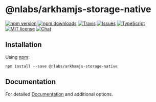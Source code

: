 # @nlabs/arkhamjs-storage-native

[![npm version](https://img.shields.io/npm/v/@nlabs/arkhamjs-storage-native.svg?style=flat-square)](https://www.npmjs.com/package/@nlabs/arkhamjs-storage-native)
[![npm downloads](https://img.shields.io/npm/dm/@nlabs/arkhamjs-storage-native.svg?style=flat-square)](https://www.npmjs.com/package/@nlabs/arkhamjs-storage-native)
[![Travis](https://img.shields.io/travis/nitrogenlabs/arkhamjs.svg?style=flat-square)](https://travis-ci.org/nitrogenlabs/arkhamjs)
[![Issues](https://img.shields.io/github/issues/nitrogenlabs/arkhamjs.svg?style=flat-square)](https://github.com/nitrogenlabs/arkhamjs/issues)
[![TypeScript](https://badges.frapsoft.com/typescript/version/typescript-next.svg?v=101)](https://github.com/ellerbrock/typescript-badges/)
[![MIT license](https://img.shields.io/badge/license-MIT-brightgreen.svg?style=flat-square)](http://opensource.org/licenses/MIT)
[![Chat](https://img.shields.io/discord/446122412715802649.svg)](https://discord.gg/Ttgev58)

## Installation

Using [npm](https://www.npmjs.com/):

```shell
npm install --save @nlabs/arkhamjs-storage-native
```

## Documentation

For detailed [Documentation](https://arkhamjs.io) and additional options.
